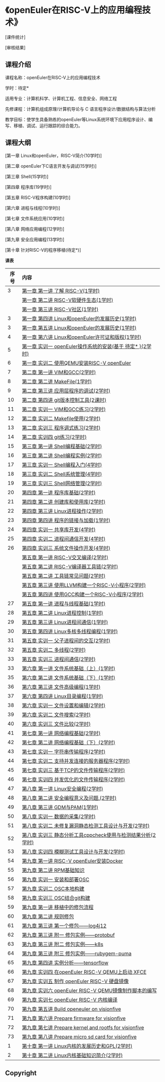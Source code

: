 # 《openEuler在RISC-V上的应用编程技术》

[课件统计]

[审核结果]

## 课程介绍

课程名称：openEuler在RISC-V上的应用编程技术

学时：待定*

适用专业：计算机科学、计算机工程、信息安全、网络工程

先修课程：计算机组成原理/计算机导论与 C 语言程序设计/数据结构与算法分析

教学目标：使学生具备熟练的openEuler等Linux系统环境下应用程序设计、编写、移植、调试、运行跟踪的综合能力。

## 课程大纲
[第一章 Linux和openEuler，RISC-V简介(10学时)]

[第二章 openEuler下C语言开发与调试(15学时)]

[第三章 Shell(15学时)]

[第四章 程序库(19学时)]

[第五章 RISC-V程序构建(10学时)]

[第六章 进程与线程(10学时)]

[第七章 文件系统应用(10学时)]

[第八章 网络应用编程(12学时)]

[第九章 安全应用编程(13学时)]

[第十章 针对RISC-V的程序移植(待定*)]

**课表**

| 序号 | 内容                                                         |
| ---- | :----------------------------------------------------------- |
| 3    | [第一章 第一讲  了解 RISC-V(1学时)](./Chapter1/class1) |       |
|      | [第一章 第二讲  RISC-V软硬件生态(1学时)](./Chapter1/class2)    |
|      | [第一章 第三讲  RISC-V社区(1学时)](./Chapter1/class2)    |
| 3    | [第一章 第四讲  Linux和openEuler的发展历史(1学时)](./Chapter1/class1) |
| 3    | [第一章 第五讲  Linux和openEuler的发展历史(1学时)](./Chapter1/class1) |
| 4    | [第一章 第六讲  Linux和openEuler许可证和版权(1学时)](./Chapter1/class2) |        |
| 5    | [第一章 实训一  openEuler操作系统的安装(基于 待定* )(2学时)](./Chapter1/lab/class1) |
| 6    | [第一章 实训二  使用QEMU安装RISC-V openEuler](./chapter1/lab/class3) |
| 7    | [第二章 第一讲  VIM和GCC(2学时)](./Chapter2/class1)          |
| 8    | [第二章 第二讲  MakeFile(1学时)](./Chapter2/class2)          |
| 9    | [第二章 第三讲  应用层程序的调试(2学时)](./Chapter2/class3)  |
| 10   | [第二章 第四讲  git版本控制工具(2课时)](./Chapter2/class4)   |
| 11   | [第二章 实训一  VIM和GCC练习(2学时)](./Chapter2/lab/class1)  |
| 12   | [第二章 实训二  Makefile使用(2学时)](./Chapter2/lab/class2)  |
| 13   | [第二章 实训三  程序调式练习(2学时)](./Chapter2/lab/class3)  |
| 14   | [第二章 实训四  git练习(2学时)](./Chapter2/lab/class4)       |
| 15   | [第三章 第一讲  Shell编程基础(2学时)](./Chapter3/class1)     |
| 16   | [第三章 第二讲  Shell编程实例(2学时)](./Chapter3/class2)     |
| 17   | [第三章 实训一  Shell编程入门(4学时)](./Chapter3/lab/class1) |
| 18   | [第三章 实训二  Shell系统管理(4学时)](./Chapter3/lab/class2) |
| 19   | [第三章 实训三  Shell网络管理(2学时)](./Chapter3/lab/class3) |
| 20   | [第四章 第一讲  程序库基础(2学时)](./Chapter4/class1)        |
| 21   | [第四章 第二讲  创建库和使用库(2学时)](./Chapter4/class2)    |
| 22   | [第四章 第三讲  Linux进程操作(2学时)](./Chapter4/class3)     |
| 23   | [第四章 第四讲  程序的链接与加载(1学时)](./Chapter4/class4)  |
| 24   | [第四章 实训一  共享库开发(4学时)](./Chapter4/lab/class1)    |
| 25   | [第四章 实训二  进程间通信开发(4学时)](./Chapter4/lab/class2) |
| 26   | [第四章 实训三  系统文件操作开发(4学时)](./Chapter4/lab/class3) |
|      | [第五章 第一讲  RISC-V交叉编译(2学时)](./Chapter4/class1)   |
|      | [第五章 第二讲  RISC-V编译器工具链(2学时)](./Chapter4/class1)  |
|      | [第五章 第二讲  工具链常见问题(2学时)](./Chapter4/class1)  |
|      | [第五章 第三讲  使用LLVM构建一个RISC-V小程序(2学时)](./Chapter4/class1)    |
|      | [第五章 第四讲  使用GCC构建一个RISC-V小程序(2学时)](./Chapter4/class1)    |
| 27   | [第五章 第一讲  进程与线程基础(1学时)](./Chapter5/class1)    |
| 28   | [第五章 第二讲  Linux进程控制(1学时)](./Chapter5/class2)     |
| 29   | [第五章 第三讲  Linux进程间通信(1学时)](./Chapter5/class3)   |
| 30   | [第五章 第四讲  Linux多核多线程编程(1学时)](./Chapter5/class4) |
| 31   | [第五章 实训一  父子进程间的交互(2学时)](./Chapter5/lab/class1) |
| 32   | [第五章 实训二  多线程(2学时)](./Chapter5/lab/class2)        |
| 33   | [第五章 实训三  进程间通信(2学时)](./Chapter5/lab/class3)    |
| 33   | [第六章 第一讲  文件系统基础（上）(1学时)](./Chapter6/class1) |
| 35   | [第六章 第二讲  文件系统基础（下）(1学时)](./Chapter6/class2) |
| 36   | [第六章 第三讲  文件高级编程(1学时)](./Chapter6/class3)      |
| 37   | [第六章 第四讲  Linux目录编程(1学时)](./Chapter6/class4)     |
| 38   | [第六章 实训一  文件设置和编辑(2学时)](./Chapter6/lab/class1) |
| 39   | [第六章 实训二  文件搜索(2学时)](./Chapter6/lab/class2)      |
| 40   | [第六章 实训三  文件比较(2学时)](./Chapter6/lab/class3)      |
| 41   | [第七章 第一讲  网络编程基础(2学时)](./Chapter7/class1)      |
| 42   | [第七章 第二讲  网络编程基础（下）(2学时)](./Chapter7/class1) |
| 43   | [第七章 实训一  字符串传输程序(2学时)](./Chapter7/lab/class1) |
| 44   | [第七章 实训二  支持并发连接的服务器程序(2学时) ](./Chapter7/lab/class2) |
| 45   | [第七章 实训三  基于TCP的文件传输程序(2学时)](./Chapter7/lab/class3) |
| 46   | [第七章 实训四  并发优化的文件传输程序(2学时)](./Chapter7/lab/class4) |
| 47   | [第八章 第一讲  Linux安全编程(2学时)](./Chapter8/class1)     |
| 48   | [第八章 第二讲  安全编程意义及问题.(2学时)](./Chapter8/class2) |
| 49   | [第八章 第三讲  GDM与PAM(1学时)](./Chapter8/class3)          |
| 50   | [第八章 实训一  数据的采集(2学时)](./Chapter8/lab/class1)    |
| 51   | [第八章 实训二  未修复漏洞静态检测工具设计与开发(2学时)](./Chapter8/lab/class2) |
| 52   | [第八章 实训三  静态分析工具cppcheck使用与检测结果分析(2学时)](./Chapter8/lab/class3) |
| 53   | [第八章 实训四  模糊测试工具设计与开发(2学时)](./Chapter8/lab/class4) |
| 54   | [第九章 第一讲  RISC-V openEuler安装Docker](./chapter1/class2) |
| 55   | [第九章 第二讲  RPM基础知识](./chapter1/class3)              |
| 56   | [第九章 实训一  安装和部署OSC](./chapter1/class4)            |
| 57   | [第九章 实训二  OSC本地构建](./chapter1/class5)              |
| 58   | [第九章 实训三  OSC结合git构建](./chapter1/class6)           |
| 59   | [第九章 第一讲  移植中的修包流程](./chapter2/class1)                 |
| 60   | [第九章 第二讲  规则修包](./chapter2/class2)                 |
| 61   | [第九章 第三讲  第一个修包——log4j12](./chapter2/class3)      |
| 62   | [第九章 第三讲  附一 修包实例——protobuf](./chapter2/class4)   |
| 63   | [第九章 第三讲  附二 修包实例——k8s](./chapter2/class5)        |
| 64   | [第九章 第三讲  附三 修包实例——rubygem-puma](./chapter2/class6) |
| 65   | [第九章 第四讲  实例分析——tensorflow](./chapter2/class7)     |
| 66   | [第九章 实训四  在openEuler RISC-V QEMU上启动 XFCE](./chapter3/class1/README_1.md) |
| 67   | [第九章 实训五  制作 openEuler RISC-V 硬盘镜像](./chapter3/class2) 
| 68   | [第九章 实训六  openEuler RISC-V QEMU镜像制作脚本的编写](./chapter3/class3) |
| 69   | [第九章 实训七  openEuler RISC-V 内核编译](./chapter3/class4) |
| 70   | [第九章 第五讲  Build openeuler on visionfive]()             |
| 71   | [第九章 第六讲  Prepare firmware for visionfive]()           |
| 72   | [第九章 第七讲  Prepare kernel and rootfs for visionfive]()  |
| 73   | [第九章 第八讲  Prepare micro sd card for visionfive]()      |
| 1    | [第十章 第一讲  Linux内核的发展历史和GPL(2学时)](./Chapter10/class1) |
| 2    | [第十章 第二讲  Linux内核基础知识简介(2学时)](./Chapter10/class1) |

## Copyright

